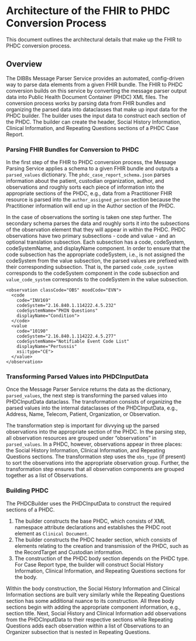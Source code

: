 # Architecture of the FHIR to PHDC Conversion Process
This document outlines the architectural details that make up the FHIR to PHDC conversion process.

## Overview
The DIBBs Message Parser Service provides an automated, config-driven way to parse data elements from a given FHIR bundle. The FHIR to PHDC conversion builds on this service by converting the message parser output data into Public Health Document Container (PHDC) XML files. The conversion process works by parsing data from FHIR bundles and organizing the parsed data into dataclasses that make up input data for the PHDC builder. The builder uses the input data to construct each section of the PHDC. The builder can create the header, Social History Information, Clinical Information, and Repeating Questions sections of a PHDC Case Report.

### Parsing FHIR Bundles for Conversion to PHDC
In the first step of the FHIR to PHDC conversion process, the Message Parsing Service applies a schema to a given FHIR bundle and outputs a `parsed_values` dictionary. The `phdc_case_report_schema.json` parses information about the patient, custodian organization, author, and observations and roughly sorts each piece of information into the appropriate sections of the PHDC, e.g., data from a Practitioner FHIR resource is parsed into the `author_assigned_person` section because the Practitioner information will end up in the Author section of the PHDC.

In the case of observations the sorting is taken one step further. The secondary schema parses the data and roughly sorts it into the subsections of the observation element that they will appear in within the PHDC. PHDC observations have two primary subsections - code and value - and an optional translation subsection. Each subsection has a code, codeSystem, codeSystemName, and displayName component. In order to ensure that the code subsection has the appropriate codeSystem, i.e., is not assigned the codeSystem from the value subsection, the parsed values are prefixed with their corresponding subsection. That is, the parsed `code_code_system` corresponds to the codeSystem component in the code subsection and `value_code_system` corresponds to the codeSystem in the value subsection.


```
<observation classCode="OBS" moodCode="EVN">
  <code 
    code="INV169" 
    codeSystem="2.16.840.1.114222.4.5.232"           
    codeSystemName="PHIN Questions" 
    displayName="Condition">
  </code>
  <value 
    code="10190" 
    codeSystem="2.16.840.1.114222.4.5.277"
    codeSystemName="Notifiable Event Code List" 
    displayName="Pertussis"
    xsi:type="CE">
  </value>
</observation>

```


### Transforming Parsed Values into PHDCInputData
Once the Message Parser Service returns the data as the dictionary, `parsed_values`, the next step is transforming the parsed values into PHDCInputData dataclass. The transformation consists of organizing the parsed values into the internal dataclasses of the PHDCInputData, e.g., Address, Name, Telecom, Patient, Organization, or Observation. 

The transformation step is important for divvying up the parsed observations into the appropriate section of the PHDC. In the parsing step, all observation resources are grouped under “observations” in `parsed_values`. In a PHDC, however, observations appear in three places: the Social History Information, Clinical Information, and Repeating Questions sections. The transformation step uses the `obs_type` (if present) to sort the observations into the appropriate observation group. Further, the transformation step ensures that all observation components are grouped together as a list of Observations. 

### Building PHDC
The PHDCBuilder uses the PHDCInputData to construct the required sections of a PHDC. 

1. The builder constructs the base PHDC, which consists of XML namespace attribute declarations and establishes the PHDC root element as `Clinical Document`.
2. The builder constructs the PHDC header section, which consists of elements relating to the creation and transmission of the PHDC, such as the RecordTarget and Custodian information. 
3. The construction of the PHDC body section depends on the PHDC type. For Case Report type, the builder will construct Social History Information, Clinical Information, and Repeating Questions sections for the body. 

Within the body construction, the Social History Information and Clinical Information sections are built very similarly while the Repeating Questions section has some additional nuance to its construction. All three body sections begin with adding the appropriate component information, e.g., section title. Next, Social History and Clinical Information add observations from the PHDCInputData to their respective sections while Repeating Questions adds each observation within a list of Observations to an Organizer subsection that is nested in Repeating Questions. 
